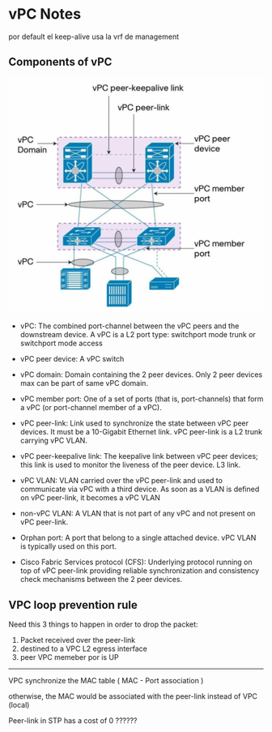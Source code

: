 # vPC Notes

por default el keep-alive usa la vrf de management

## Components of vPC

![image](./images/vpc_components.png)

- vPC: The combined port-channel between the vPC peers and the downstream device. A vPC is a L2 port type: switchport mode trunk or switchport mode access
 
- vPC peer device: A vPC switch

- vPC domain: Domain containing the 2 peer devices. Only 2 peer devices max can be part of same vPC domain.

- vPC member port: One of a set of ports (that is, port-channels) that form a vPC (or port-channel member of a vPC).

- vPC peer-link: Link used to synchronize the state between vPC peer devices. It must be a 10-Gigabit Ethernet link. vPC peer-link is a L2 trunk carrying vPC VLAN.
 
- vPC peer-keepalive link:  The keepalive link between vPC peer devices; this link is used to monitor the liveness of the peer device. L3 link.

- vPC VLAN: VLAN carried over the vPC peer-link and used to communicate via vPC with a third device. As soon as a VLAN is defined on vPC peer-link, it becomes a vPC VLAN
 
- non-vPC VLAN: A VLAN that is not part of any vPC and not present on vPC peer-link.

- Orphan port: A port that belong to a single attached device. vPC VLAN is typically used on this port.
 
- Cisco Fabric Services protocol (CFS):  Underlying protocol running on top of vPC peer-link providing reliable synchronization and consistency check mechanisms between the 2 peer devices.



## VPC loop prevention rule
Need this 3 things to happen in order to drop the packet:
1. Packet received over the peer-link
2. destined to a VPC L2 egress interface
3. peer VPC memeber por is UP
 
 ----
 
VPC synchronize the MAC table ( MAC - Port association )

otherwise, the MAC would be associated with the peer-link instead of VPC (local)

Peer-link in STP has a cost of 0 ??????


